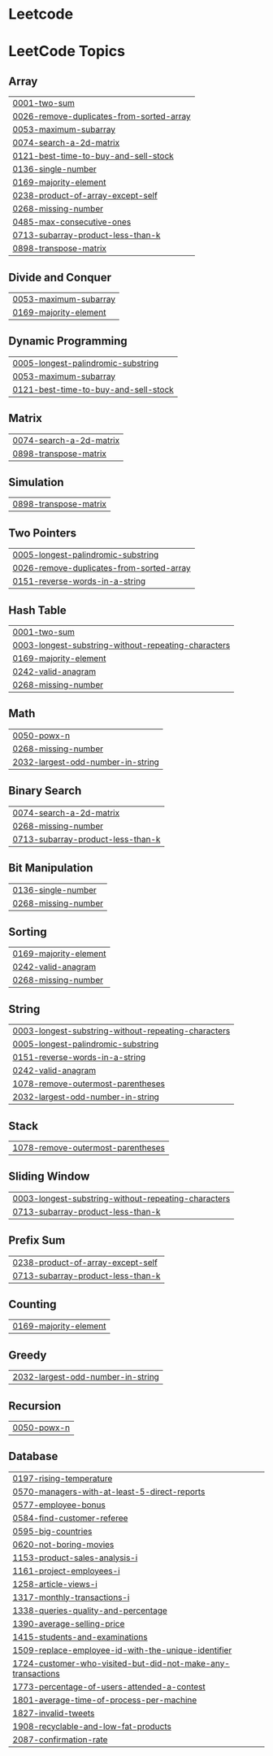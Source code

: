 # Leetcode
<!---LeetCode Topics Start-->
# LeetCode Topics
## Array
|  |
| ------- |
| [0001-two-sum](https://github.com/Vanshika4104/Leetcode/tree/master/0001-two-sum) |
| [0026-remove-duplicates-from-sorted-array](https://github.com/Vanshika4104/Leetcode/tree/master/0026-remove-duplicates-from-sorted-array) |
| [0053-maximum-subarray](https://github.com/Vanshika4104/Leetcode/tree/master/0053-maximum-subarray) |
| [0074-search-a-2d-matrix](https://github.com/Vanshika4104/Leetcode/tree/master/0074-search-a-2d-matrix) |
| [0121-best-time-to-buy-and-sell-stock](https://github.com/Vanshika4104/Leetcode/tree/master/0121-best-time-to-buy-and-sell-stock) |
| [0136-single-number](https://github.com/Vanshika4104/Leetcode/tree/master/0136-single-number) |
| [0169-majority-element](https://github.com/Vanshika4104/Leetcode/tree/master/0169-majority-element) |
| [0238-product-of-array-except-self](https://github.com/Vanshika4104/Leetcode/tree/master/0238-product-of-array-except-self) |
| [0268-missing-number](https://github.com/Vanshika4104/Leetcode/tree/master/0268-missing-number) |
| [0485-max-consecutive-ones](https://github.com/Vanshika4104/Leetcode/tree/master/0485-max-consecutive-ones) |
| [0713-subarray-product-less-than-k](https://github.com/Vanshika4104/Leetcode/tree/master/0713-subarray-product-less-than-k) |
| [0898-transpose-matrix](https://github.com/Vanshika4104/Leetcode/tree/master/0898-transpose-matrix) |
## Divide and Conquer
|  |
| ------- |
| [0053-maximum-subarray](https://github.com/Vanshika4104/Leetcode/tree/master/0053-maximum-subarray) |
| [0169-majority-element](https://github.com/Vanshika4104/Leetcode/tree/master/0169-majority-element) |
## Dynamic Programming
|  |
| ------- |
| [0005-longest-palindromic-substring](https://github.com/Vanshika4104/Leetcode/tree/master/0005-longest-palindromic-substring) |
| [0053-maximum-subarray](https://github.com/Vanshika4104/Leetcode/tree/master/0053-maximum-subarray) |
| [0121-best-time-to-buy-and-sell-stock](https://github.com/Vanshika4104/Leetcode/tree/master/0121-best-time-to-buy-and-sell-stock) |
## Matrix
|  |
| ------- |
| [0074-search-a-2d-matrix](https://github.com/Vanshika4104/Leetcode/tree/master/0074-search-a-2d-matrix) |
| [0898-transpose-matrix](https://github.com/Vanshika4104/Leetcode/tree/master/0898-transpose-matrix) |
## Simulation
|  |
| ------- |
| [0898-transpose-matrix](https://github.com/Vanshika4104/Leetcode/tree/master/0898-transpose-matrix) |
## Two Pointers
|  |
| ------- |
| [0005-longest-palindromic-substring](https://github.com/Vanshika4104/Leetcode/tree/master/0005-longest-palindromic-substring) |
| [0026-remove-duplicates-from-sorted-array](https://github.com/Vanshika4104/Leetcode/tree/master/0026-remove-duplicates-from-sorted-array) |
| [0151-reverse-words-in-a-string](https://github.com/Vanshika4104/Leetcode/tree/master/0151-reverse-words-in-a-string) |
## Hash Table
|  |
| ------- |
| [0001-two-sum](https://github.com/Vanshika4104/Leetcode/tree/master/0001-two-sum) |
| [0003-longest-substring-without-repeating-characters](https://github.com/Vanshika4104/Leetcode/tree/master/0003-longest-substring-without-repeating-characters) |
| [0169-majority-element](https://github.com/Vanshika4104/Leetcode/tree/master/0169-majority-element) |
| [0242-valid-anagram](https://github.com/Vanshika4104/Leetcode/tree/master/0242-valid-anagram) |
| [0268-missing-number](https://github.com/Vanshika4104/Leetcode/tree/master/0268-missing-number) |
## Math
|  |
| ------- |
| [0050-powx-n](https://github.com/Vanshika4104/Leetcode/tree/master/0050-powx-n) |
| [0268-missing-number](https://github.com/Vanshika4104/Leetcode/tree/master/0268-missing-number) |
| [2032-largest-odd-number-in-string](https://github.com/Vanshika4104/Leetcode/tree/master/2032-largest-odd-number-in-string) |
## Binary Search
|  |
| ------- |
| [0074-search-a-2d-matrix](https://github.com/Vanshika4104/Leetcode/tree/master/0074-search-a-2d-matrix) |
| [0268-missing-number](https://github.com/Vanshika4104/Leetcode/tree/master/0268-missing-number) |
| [0713-subarray-product-less-than-k](https://github.com/Vanshika4104/Leetcode/tree/master/0713-subarray-product-less-than-k) |
## Bit Manipulation
|  |
| ------- |
| [0136-single-number](https://github.com/Vanshika4104/Leetcode/tree/master/0136-single-number) |
| [0268-missing-number](https://github.com/Vanshika4104/Leetcode/tree/master/0268-missing-number) |
## Sorting
|  |
| ------- |
| [0169-majority-element](https://github.com/Vanshika4104/Leetcode/tree/master/0169-majority-element) |
| [0242-valid-anagram](https://github.com/Vanshika4104/Leetcode/tree/master/0242-valid-anagram) |
| [0268-missing-number](https://github.com/Vanshika4104/Leetcode/tree/master/0268-missing-number) |
## String
|  |
| ------- |
| [0003-longest-substring-without-repeating-characters](https://github.com/Vanshika4104/Leetcode/tree/master/0003-longest-substring-without-repeating-characters) |
| [0005-longest-palindromic-substring](https://github.com/Vanshika4104/Leetcode/tree/master/0005-longest-palindromic-substring) |
| [0151-reverse-words-in-a-string](https://github.com/Vanshika4104/Leetcode/tree/master/0151-reverse-words-in-a-string) |
| [0242-valid-anagram](https://github.com/Vanshika4104/Leetcode/tree/master/0242-valid-anagram) |
| [1078-remove-outermost-parentheses](https://github.com/Vanshika4104/Leetcode/tree/master/1078-remove-outermost-parentheses) |
| [2032-largest-odd-number-in-string](https://github.com/Vanshika4104/Leetcode/tree/master/2032-largest-odd-number-in-string) |
## Stack
|  |
| ------- |
| [1078-remove-outermost-parentheses](https://github.com/Vanshika4104/Leetcode/tree/master/1078-remove-outermost-parentheses) |
## Sliding Window
|  |
| ------- |
| [0003-longest-substring-without-repeating-characters](https://github.com/Vanshika4104/Leetcode/tree/master/0003-longest-substring-without-repeating-characters) |
| [0713-subarray-product-less-than-k](https://github.com/Vanshika4104/Leetcode/tree/master/0713-subarray-product-less-than-k) |
## Prefix Sum
|  |
| ------- |
| [0238-product-of-array-except-self](https://github.com/Vanshika4104/Leetcode/tree/master/0238-product-of-array-except-self) |
| [0713-subarray-product-less-than-k](https://github.com/Vanshika4104/Leetcode/tree/master/0713-subarray-product-less-than-k) |
## Counting
|  |
| ------- |
| [0169-majority-element](https://github.com/Vanshika4104/Leetcode/tree/master/0169-majority-element) |
## Greedy
|  |
| ------- |
| [2032-largest-odd-number-in-string](https://github.com/Vanshika4104/Leetcode/tree/master/2032-largest-odd-number-in-string) |
## Recursion
|  |
| ------- |
| [0050-powx-n](https://github.com/Vanshika4104/Leetcode/tree/master/0050-powx-n) |
## Database
|  |
| ------- |
| [0197-rising-temperature](https://github.com/Vanshika4104/Leetcode/tree/master/0197-rising-temperature) |
| [0570-managers-with-at-least-5-direct-reports](https://github.com/Vanshika4104/Leetcode/tree/master/0570-managers-with-at-least-5-direct-reports) |
| [0577-employee-bonus](https://github.com/Vanshika4104/Leetcode/tree/master/0577-employee-bonus) |
| [0584-find-customer-referee](https://github.com/Vanshika4104/Leetcode/tree/master/0584-find-customer-referee) |
| [0595-big-countries](https://github.com/Vanshika4104/Leetcode/tree/master/0595-big-countries) |
| [0620-not-boring-movies](https://github.com/Vanshika4104/Leetcode/tree/master/0620-not-boring-movies) |
| [1153-product-sales-analysis-i](https://github.com/Vanshika4104/Leetcode/tree/master/1153-product-sales-analysis-i) |
| [1161-project-employees-i](https://github.com/Vanshika4104/Leetcode/tree/master/1161-project-employees-i) |
| [1258-article-views-i](https://github.com/Vanshika4104/Leetcode/tree/master/1258-article-views-i) |
| [1317-monthly-transactions-i](https://github.com/Vanshika4104/Leetcode/tree/master/1317-monthly-transactions-i) |
| [1338-queries-quality-and-percentage](https://github.com/Vanshika4104/Leetcode/tree/master/1338-queries-quality-and-percentage) |
| [1390-average-selling-price](https://github.com/Vanshika4104/Leetcode/tree/master/1390-average-selling-price) |
| [1415-students-and-examinations](https://github.com/Vanshika4104/Leetcode/tree/master/1415-students-and-examinations) |
| [1509-replace-employee-id-with-the-unique-identifier](https://github.com/Vanshika4104/Leetcode/tree/master/1509-replace-employee-id-with-the-unique-identifier) |
| [1724-customer-who-visited-but-did-not-make-any-transactions](https://github.com/Vanshika4104/Leetcode/tree/master/1724-customer-who-visited-but-did-not-make-any-transactions) |
| [1773-percentage-of-users-attended-a-contest](https://github.com/Vanshika4104/Leetcode/tree/master/1773-percentage-of-users-attended-a-contest) |
| [1801-average-time-of-process-per-machine](https://github.com/Vanshika4104/Leetcode/tree/master/1801-average-time-of-process-per-machine) |
| [1827-invalid-tweets](https://github.com/Vanshika4104/Leetcode/tree/master/1827-invalid-tweets) |
| [1908-recyclable-and-low-fat-products](https://github.com/Vanshika4104/Leetcode/tree/master/1908-recyclable-and-low-fat-products) |
| [2087-confirmation-rate](https://github.com/Vanshika4104/Leetcode/tree/master/2087-confirmation-rate) |
<!---LeetCode Topics End-->